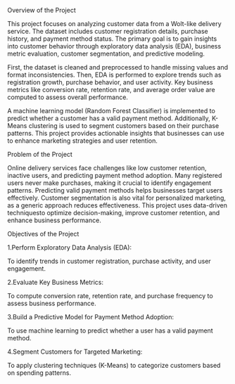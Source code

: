 Overview of the Project

This project focuses on analyzing customer data from a Wolt-like delivery service. The dataset includes customer registration details, purchase history, and payment method status. The primary goal is to gain insights into customer behavior through exploratory data analysis (EDA), business metric evaluation, customer segmentation, and predictive modeling.

First, the dataset is cleaned and preprocessed to handle missing values and format inconsistencies. Then, EDA is performed to explore trends such as registration growth, purchase behavior, and user activity. Key business metrics like conversion rate, retention rate, and average order value are computed to assess overall performance.

A machine learning model (Random Forest Classifier) is implemented to predict whether a customer has a valid payment method. Additionally, K-Means clustering is used to segment customers based on their purchase patterns. This project provides actionable insights that businesses can use to enhance marketing strategies and user retention.

Problem of the Project

Online delivery services face challenges like low customer retention, inactive users, and predicting payment method adoption. Many registered users never make purchases, making it crucial to identify engagement patterns. Predicting valid payment methods helps businesses target users effectively. Customer segmentation is also vital for personalized marketing, as a generic approach reduces effectiveness. This project uses data-driven techniquesto optimize decision-making, improve customer retention, and enhance business performance.

Objectives of the Project

1.Perform Exploratory Data Analysis (EDA):

To identify trends in customer registration, purchase activity, and user engagement.

2.Evaluate Key Business Metrics:

To compute conversion rate, retention rate, and purchase frequency to assess business performance.

3.Build a Predictive Model for Payment Method Adoption:

To use machine learning to predict whether a user has a valid payment method.

4.Segment Customers for Targeted Marketing:

To apply clustering techniques (K-Means) to categorize customers based on spending patterns.
